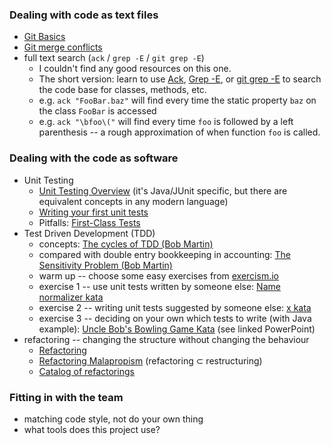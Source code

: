 
### Dealing with code as text files
- [Git Basics](https://git-scm.com/book/en/v1/Git-Basics)
- [Git merge
  conflicts](https://www.atlassian.com/git/tutorials/using-branches/merge-conflicts)
- full text search (`ack` / `grep -E` / `git grep -E`)
  - I couldn't find any good resources on this one.
  - The short version: learn to use [Ack](https://beyondgrep.com/), [Grep
    -E](https://www.gnu.org/software/grep/manual/grep.html), or [git grep
    -E](https://git-scm.com/docs/git-grep) to search the code base for classes,
    methods, etc.
  - e.g. `ack "FooBar.baz"` will find every time the static property `baz` on
    the class `FooBar` is accessed
  - e.g. `ack "\bfoo\("` will find every time `foo` is followed by a left
    parenthesis -- a rough approximation of when function `foo` is called.

### Dealing with the code as software
- Unit Testing
  - [Unit Testing
    Overview](https://www.vogella.com/tutorials/JUnit/article.html) (it's
    Java/JUnit specific, but there are equivalent concepts in any modern
    language)
  - [Writing your first unit
    tests](https://dzone.com/articles/writing-your-first-unit-tests)
  - Pitfalls: [First-Class
    Tests](https://blog.cleancoder.com/uncle-bob/2017/05/05/TestDefinitions.html)
- Test Driven Development (TDD)
  - concepts: [The cycles of TDD (Bob
    Martin)](https://blog.cleancoder.com/uncle-bob/2014/12/17/TheCyclesOfTDD.html)
  - compared with double entry bookkeeping in accounting:
    [The Sensitivity Problem (Bob Martin)](http://butunclebob.com/ArticleS.UncleBob.TheSensitivityProblem)
  - warm up -- choose some easy exercises from
    [exercism.io](https://exercism.io)
  - exercise 1 -- use unit tests written by someone else: [Name normalizer
    kata](https://github.com/jlangr/name-normalizer)
  - exercise 2 -- writing unit tests suggested by someone else: [x kata]()
  - exercise 3 -- deciding on your own which tests to write (with Java example):
    [Uncle Bob's Bowling Game
    Kata](http://butunclebob.com/ArticleS.UncleBob.TheBowlingGameKata) (see
    linked PowerPoint)
- refactoring -- changing the structure without changing the behaviour
  - [Refactoring](https://refactoring.com/)
  - [Refactoring
    Malapropism](https://martinfowler.com/bliki/DefinitionOfRefactoring.html)
    (refactoring &sub; restructuring)
  - [Catalog of refactorings](https://refactoring.com/catalog/)



### Fitting in with the team
- matching code style, not do your own thing
- what tools does this project use?

